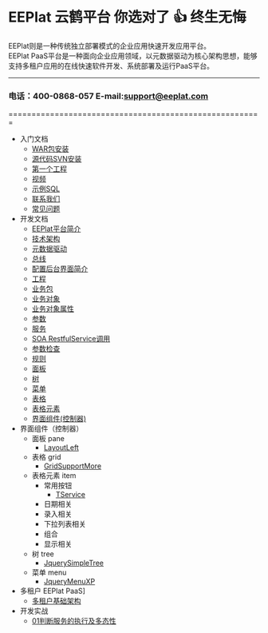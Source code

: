 EEPlat 云鹤平台 你选对了 :+1:  终生无悔
======================================================
EEPlat则是一种传统独立部署模式的企业应用快速开发应用平台。  
EEPlat PaaS平台是一种面向企业应用领域，以元数据驱动为核心架构思想，能够支持多租户应用的在线快速软件开发、系统部署及运行PaaS平台。  
****
###   电话：400-0868-057   E-mail:support@eeplat.com
=======================================================

* 入门文档
    * [WAR包安装](Setup.md)
    * [源代码SVN安装](SvnSetup.md)
    * [第一个工程](FirstProjcet.md)
    * [视频](Video.md)
    * [示例SQL](AboutSQL.md)
    * [联系我们](Link.md)
    * [常见问题](FAQ.md)
* 开发文档
    * [EEPlat平台简介](Introduce.md)
    * [技术架构](TechArchive.md)
    * [元数据驱动](BasicTheory.md)
    * [总线](BusinessObjectBus.md)
    * [配置后台界面简介](ConfigTools.md)
    * [工程](ConfigApplication.md)
    * [业务包](ConfigBusessPackageOBject.md)
    * [业务对象](ConfigBusessOBject.md)
    * [业务对象属性](ConfigProperty.md)
    * [参数](ConfigParameter.md)
    * [服务](ConfigService.md)
    * [SOA RestfulService调用](RESTfulService.md)
    * [参数检查](ConfigParameterCheck.md)
    * [规则](ConfigRule.md)
    * [面板](ConfigPane.md)
    * [树](ConifigTree.md)
    * [菜单](ConfigMenu.md)
    * [表格](ConfigGrid.md)
    * [表格元素](ConfigGridItem.md)
    * [界面组件(控制器)](ConfigController.md)
* 界面组件（控制器）
    *  面板 pane
        *  [LayoutLeft](pane_LayOutLeft.md)
    * 表格 grid
        *  [GridSupportMore](grid_GridSupportMore.md)
    * 表格元素 item
        *  常用按钮
            *  [TService](form_TService.md)
        *  日期相关
        *  录入相关
        *  下拉列表相关
        *  组合
        *  显示相关
    * 树 tree
        *  [JquerySimpleTree](tree_JquerySimpleTree.md)
    * 菜单 menu
        *  [JqueryMenuXP](menu_JqueryMenuXP.md)
* 多租户 EEPlat PaaS]
    * [多租户基础架构](Multi_MetaDriver.md)
* 开发实战
    * [01判断服务的执行及多态性](FAQ_13050901.md)



